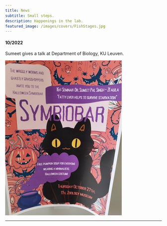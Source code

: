 ```yaml
---
title: News
subtitle: Small steps.
description: Happenings in the lab.
featured_image: /images/covers/FishStages.jpg
---
```


#### 10/2022

Sumeet gives a talk at Department of Biology, KU Leuven.  
  
![KULeuvenVisit](/images/news/2022/KULeuven.jpeg "KU Leuven Poster")  

---

